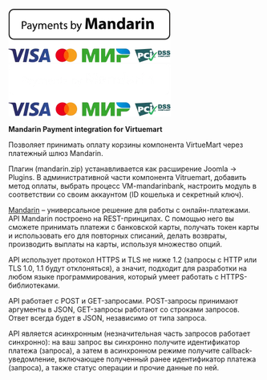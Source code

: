 ![Mandarin.io](../../../assets/images/Payments_by_color.png#gh-light-mode-only)
![Mandarin.io](../../../assets/images/Payments_by_color_bl.png#gh-dark-mode-only)

<b>Mandarin Payment integration for Virtuemart</b>

Позволяет принимать оплату корзины компонента VirtueMart через платежный шлюз Mandarin.

Плагин (mandarin.zip) устанавливается как расширение Joomla -> Plugins. В административной части компонента Vitruemart, добавить метод оплаты, выбрать процесс VM-mandarinbank, настроить модуль в соответствии со своим аккаунтом (ID кошелька и секретный ключ).

[Mandarin](https://mandarin.io) – универсальное решение для работы с онлайн-платежами. API Mandarin построено на REST-принципах. С помощью него вы сможете принимать платежи с банковской карты, получать токен карты и использовать его для повторных списаний, делать возвраты, производить выплаты на карты, используя множество опций.

API использует протокол HTTPS и TLS не ниже 1.2 (запросы с HTTP или TLS 1.0, 1.1 будут отклоняться), а значит, подходит для разработки на любом языке программирования, который умеет работать с HTTPS-библиотеками.

API работает с POST и GET-запросами. POST-запросы принимают аргументы в JSON, GET-запросы работают со строками запросов. Ответ всегда будет в JSON, независимо от типа запроса.

API является асинхронным (незначительная часть запросов работает синхронно): на ваш запрос вы синхронно получите идентификатор платежа (запроса), а затем в асинхронном режиме получите callback-уведомление, включающее полученный ранее идентификатор платежа (запроса), а также статус операции и прочие данные по ней.
